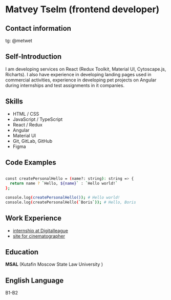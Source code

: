 # Matvey Tselm (frontend developer)

## Contact information

tg: @metwet

## Self-Introduction

I am developing services on React (Redux Toolkit, Material UI, Cytoscape.js, Richarts). I also have experience in developing landing pages used in commercial activities, experience in developing pet projects on Angular during internships and test assignments in it companies.

## Skills

- HTML / CSS
- JavaScript / TypeScript
- React / Redux
- Angular
- Material UI
- Git, GitLab, GitHub
- Figma

## Code Examples

```sh

const createPersonalHello = (name?: string): string => {
  return name ? `Hello, ${name}` : `Hello world!`
};

console.log(createPersonalHello()); # Hello world!
console.log(createPersonalHello(`Boris`)); # Hello, Boris

```

## Work Experience

- [internship at Digitalleague](https://github.com/Metwet/meetups-app)
- [site for cinematographer](https://github.com/Metwet/cinematographer)

## Education

**MSAL** (Kutafin Moscow State Law University )

## English Language

B1-B2
